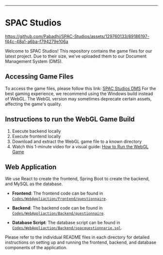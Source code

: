 
---

# SPAC Studios


https://github.com/Pabadhi/SPAC-Studios/assets/129760133/89186197-f44c-48a1-a6ba-f794279e106a


Welcome to SPAC Studios! This repository contains the game files for our latest project. Due to their size, we've uploaded them to our Document Management System (DMS).

## Accessing Game Files

To access the game files, please follow this link: [SPAC Studios DMS](https://dms.uom.lk/s/g9rao7BD59XYJ5x)
For the best gaming experience, we recommend using the Windows build instead of WebGL. 
The WebGL version may sometimes deprecate certain assets, affecting the game's quality.

## Instructions to run the WebGL Game Build
1) Execute backend locally
2) Execute frontend locally
3) Download and extract the WebGL game file to a known directory
4) Watch this 1-minute video for a visual guide: [How to Run the WebGL Game](https://www.youtube.com/watch?v=Ceqbmm7ydS8)

## Web Application

We use React to create the frontend, Spring Boot to create the backend, and MySQL as the database.

- **Frontend**: The frontend code can be found in [`Codes/WebAppliaction/Frontend/questionnaire`](./Codes/WebAppliaction/Frontend/questionnaire).

- **Backend**: The backend code can be found in [`Codes/WebAppliaction/Backend/questionnaire`](./Codes/WebAppliaction/Backend/questionnaire). 

- **Database Script**: The database script can be found in [`Codes/WebAppliaction/Backend/spacquestionnarie.sql`](./Codes/WebAppliaction/Backend/spacquestionnarie.sql).
  
Please refer to the individual README files in each directory for detailed instructions on setting up and running the frontend, backend, and database components of the application.



